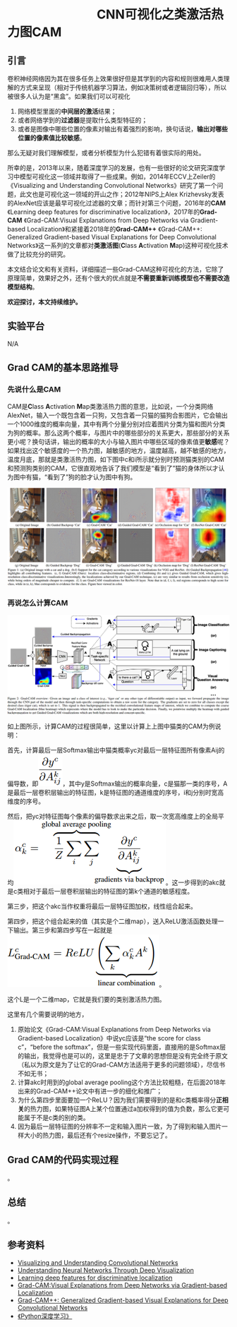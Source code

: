 # 　　　　　　　                 CNN可视化之类激活热力图CAM
## 引言

卷积神经网络因为其在很多任务上效果很好但是其学到的内容和规则很难用人类理解的方式来呈现（相对于传统机器学习算法，例如决策树或者逻辑回归等），所以被很多人认为是“黑盒”。如果我们可以可视化

1. 网络模型里面的**中间层的激活**结果；
2. 或者网络学到的**过滤器**是提取什么类型特征的；
3. 或者是图像中哪些位置的像素对输出有着强烈的影响，换句话说，**输出对哪些位置的像素值比较敏感**。

那么无疑对我们理解模型，或者分析模型为什么犯错有着很实际的用处。

所幸的是，2013年以来，随着深度学习的发展，也有一些很好的论文研究深度学习中模型可视化这一领域并取得了一些成果。例如，2014年ECCV上Zeiler的《Visualizing and Understanding Convolutional Networks》研究了第一个问题，此文也是可视化这一领域的开山之作；2012年NIPS上Alex Krizhevsky发表的AlexNet应该是最早可视化过滤器的文章；而针对第三个问题，2016年的**CAM** 《Learning deep features for discriminative localization》，2017年的**Grad-CAM** 《Grad-CAM:Visual Explanations from Deep Networks via Gradient-based Localization》和紧接着2018年的**Grad-CAM++** 《Grad-CAM++: Generalized Gradient-based Visual Explanations for Deep Convolutional Networks》这一系列的文章都对**类激活图**(**C**lass **A**ctivation **M**ap)这种可视化技术做了比较充分的研究。

本文结合论文和有关资料，详细描述一些Grad-CAM这种可视化的方法，它除了原理简单，效果好之外，还有个很大的优点就是**不需要重新训练模型也不需要改造模型结构**。

**欢迎探讨，本文持续维护。**

## 实验平台

N/A

## Grad CAM的基本思路推导

### 先说什么是CAM

CAM是**C**lass **A**ctivation **M**ap类激活热力图的意思，比如说，一个分类网络AlexNet，输入一个既包含着一只狗，又包含着一只猫的猫狗合影图片，它会输出一个1000维度的概率向量，其中有两个分量分别对应着图片分类为猫和图片分类为狗的概率。那么这两个概率，与图片中的哪些部分的关系更大，那些部分的关系更小呢？换句话讲，输出的概率的大小与输入图片中哪些区域的像素值更**敏感**呢？如果找出这个敏感度的一个热力图，越敏感的地方，温度越高，越不敏感的地方，温度月底，那就是类激活热力图，如下图中c和i所示就分别时预测猫类别的CAM和预测狗类别的CAM，它很直观地告诉了我们模型是“看到了”猫的身体所以才认为图中有猫，“看到了”狗的脸才认为图中有狗。

![](images/Selection_004.png)

### 再说怎么计算CAM

![](images/Selection_008.png)

如上图所示，计算CAM的过程很简单，这里以计算上上图中猫类的CAM为例说明：

首先，计算最后一层Softmax输出中猫类概率yc对最后一层特征图所有像素Aij的偏导数，即![](images/Selection_005.png)，其中y是Softmax输出的概率向量，c是猫那一类的序号，A是最后一层卷积层输出的特征图，k是特征图的通道维度的序号，i和j分别时宽高维度的序号。

然后，把yc对特征图每个像素的偏导数求出来之后，取一次宽高维度上的全局平均![](images/Selection_006.png)。这一步得到的akc就是c类相对于最后一层卷积层输出的特征图的第k个通道的敏感程度。

第三步，把这个akc当作权重将最后一层特征图加权，线性组合起来。

第四步，把这个组合起来的值（其实是个二维map），送入ReLU激活函数处理一下输出。第三步和第四步写在一起就是![](images/Selection_007.png)。

这个L是一个二维map，它就是我们要的类别激活热力图。

这里有几个需要说明的地方，

1. 原始论文《Grad-CAM:Visual Explanations from Deep Networks via Gradient-based Localization》中说yc应该是“the score for class c”，“before the softmax”，但是一些实现代码里面，直接用的是Softmax层的输出，我觉得也是可以的，这里是忠于了文章的思想但是没有完全终于原文（私以为原文是为了让它的Grad-CAM方法适用于更多的问题领域），尽信书不如无书；
2. 计算akc时用到的global average pooling这个方法比较粗糙，在后面2018年出来的Grad-CAM++论文中有进一步的细化和推广；
3. 为什么第四步里面要加一个ReLU？因为我们需要得到的是和c类概率得分**正相关**的热力图，如果特征图A上某个位置通过a加权得到的值为负数，那么它更可能属于不是c类的别的类。
4. 因为最后一层特征图的分辨率不一定和输入图片一致，为了得到和输入图片一样大小的热力图，最后还有个resize操作，不要忘记了。

## Grad CAM的代码实现过程

。

## 总结

。

## 参考资料

+ [Visualizing and Understanding Convolutional Networks](https://arxiv.org/abs/1311.2901)
+ [Understanding Neural Networks Through Deep Visualization](https://arxiv.org/abs/1506.06579)
+ [Learning deep features for discriminative localization](https://arxiv.org/pdf/1512.04150.pdf)
+ [Grad-CAM:Visual Explanations from Deep Networks via Gradient-based Localization](https://arxiv.org/abs/1610.02391)
+ [Grad-CAM++: Generalized Gradient-based Visual Explanations for Deep Convolutional Networks](https://arxiv.org/abs/1710.11063v1)
+ [《Python深度学习》](https://book.douban.com/subject/30293801/)
